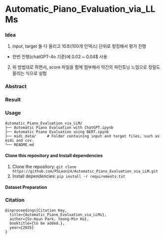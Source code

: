 # Automatic_Piano_Evaluation_via_LLMs

### Idea
1. input, target 둘 다 올리고 10초(100개 인덱스) 단위로 청킹해서 평가 진행
  - 한번 진행(chatGPT-4o 기준)에 0.02 ~ 0.04$ 사용
2. 위 방법대로 하면서, score 파일을 함께 첨부해서 약간의 파인튜닝 느낌으로 정밀도 올리는 식으로 실험

### Abstract

### Result

### Usage
```
Automatic_Piano_Evaluation_via_LLM/
├── Automatic Piano Evaluation with ChatGPT.ipynb
├── Automatic Piano Evaluation using BERT.ipynb            
├── midi_data/     # Folder containing input and target files, such as midi and csv.
└── README.md              
```

#### Clone this repository and Install dependencies
1. Clone the repository: ```git clone https://github.com/PSLeon24/Automatic_Piano_Evaluation_via_LLM.git``` 
2. Install dependencies: ```pip install -r requirements.txt```

#### Dataset Preparation


### Citation

```
@inproceedings{Citation Key,
  title={Automatic_Piano_Evaluation_via_LLMs},
  author={So-Hyun Park, Yeong-Min Ko},
  booktitle={to be added.},
  year={2025}
}
```
